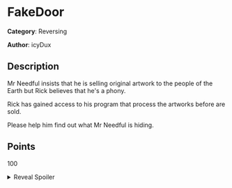 # FakeDoor

**Category**: Reversing

**Author**: icyDux

## Description
Mr Needful insists that he is selling original artwork to the people of the Earth but Rick believes that he's a phony.

Rick has gained access to his program that process the artworks before are sold.

Please help him find out what Mr Needful is hiding.


## Points

100

<details>
<summary>Reveal Spoiler</summary>
Run the solver.py
</details>
